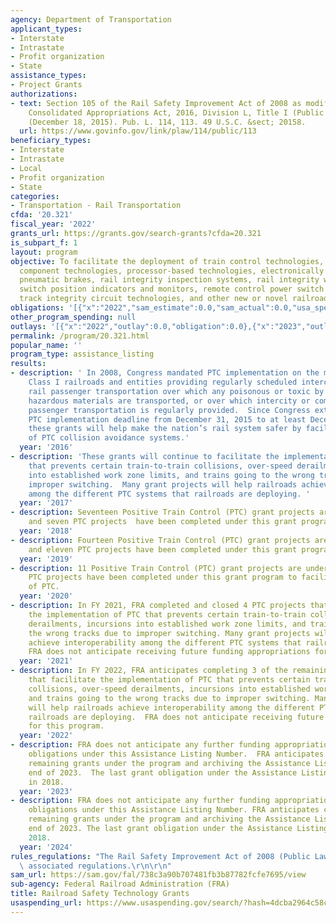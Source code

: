 ```yaml
---
agency: Department of Transportation
applicant_types:
- Interstate
- Intrastate
- Profit organization
- State
assistance_types:
- Project Grants
authorizations:
- text: Section 105 of the Rail Safety Improvement Act of 2008 as modified by the
    Consolidated Appropriations Act, 2016, Division L, Title I (Public Law 114-113
    (December 18, 2015). Pub. L. 114, 113. 49 U.S.C. &sect; 20158.
  url: https://www.govinfo.gov/link/plaw/114/public/113
beneficiary_types:
- Interstate
- Intrastate
- Local
- Profit organization
- State
categories:
- Transportation - Rail Transportation
cfda: '20.321'
fiscal_year: '2022'
grants_url: https://grants.gov/search-grants?cfda=20.321
is_subpart_f: 1
layout: program
objective: To facilitate the deployment of train control technologies, train control
  component technologies, processor-based technologies, electronically controlled
  pneumatic brakes, rail integrity inspection systems, rail integrity warning systems,
  switch position indicators and monitors, remote control power switch technologies,
  track integrity circuit technologies, and other new or novel railroad safety technology.
obligations: '[{"x":"2022","sam_estimate":0.0,"sam_actual":0.0,"usa_spending_actual":0.0},{"x":"2023","sam_estimate":0.0,"sam_actual":0.0,"usa_spending_actual":0.0},{"x":"2024","sam_estimate":0.0,"sam_actual":0.0,"usa_spending_actual":-4722742.01}]'
other_program_spending: null
outlays: '[{"x":"2022","outlay":0.0,"obligation":0.0},{"x":"2023","outlay":0.0,"obligation":0.0},{"x":"2024","outlay":0.0,"obligation":0.0}]'
permalink: /program/20.321.html
popular_name: ''
program_type: assistance_listing
results:
- description: ' In 2008, Congress mandated PTC implementation on the main lines of
    Class I railroads and entities providing regularly scheduled intercity or commuter
    rail passenger transportation over which any poisonous or toxic by inhalation
    hazardous materials are transported, or over which intercity or commuter rail
    passenger transportation is regularly provided.  Since Congress extended the original
    PTC implementation deadline from December 31, 2015 to at least December 31, 2018,
    these grants will help make the nation’s rail system safer by facilitating deployment
    of PTC collision avoidance systems.'
  year: '2016'
- description: 'These grants will continue to facilitate the implementation of PTC
    that prevents certain train-to-train collisions, over-speed derailments, incursions
    into established work zone limits, and trains going to the wrong tracks due to
    improper switching.  Many grant projects will help railroads achieve interoperability
    among the different PTC systems that railroads are deploying. '
  year: '2017'
- description: Seventeen Positive Train Control (PTC) grant projects are underway,
    and seven PTC projects  have been completed under this grant program.
  year: '2018'
- description: Fourteen Positive Train Control (PTC) grant projects are underway,
    and eleven PTC projects have been completed under this grant program.
  year: '2019'
- description: 11 Positive Train Control (PTC) grant projects are underway, and fourteen
    PTC projects have been completed under this grant program to facilitate the implementation
    of PTC.
  year: '2020'
- description: In FY 2021, FRA completed and closed 4 PTC projects that facilitate
    the implementation of PTC that prevents certain train-to-train collisions, over-speed
    derailments, incursions into established work zone limits, and trains going to
    the wrong tracks due to improper switching. Many grant projects will help railroads
    achieve interoperability among the different PTC systems that railroads are deploying.
    FRA does not anticipate receiving future funding appropriations for this program.
  year: '2021'
- description: In FY 2022, FRA anticipates completing 3 of the remaining PTC projects
    that facilitate the implementation of PTC that prevents certain train-to-train
    collisions, over-speed derailments, incursions into established work zone limits,
    and trains going to the wrong tracks due to improper switching. Many grant projects
    will help railroads achieve interoperability among the different PTC systems that
    railroads are deploying.  FRA does not anticipate receiving future funding appropriations
    for this program.
  year: '2022'
- description: FRA does not anticipate any further funding appropriations or grant
    obligations under this Assistance Listing Number.  FRA anticipates closing all
    remaining grants under the program and archiving the Assistance Listing by the
    end of 2023.  The last grant obligation under the Assistance Listing occurred
    in 2018.
  year: '2023'
- description: FRA does not anticipate any further funding appropriations or grant
    obligations under this Assistance Listing Number. FRA anticipates closing all
    remaining grants under the program and archiving the Assistance Listing by the
    end of 2023. The last grant obligation under the Assistance Listing occurred in
    2018.
  year: '2024'
rules_regulations: "The Rail Safety Improvement Act of 2008 (Public Law 110-432) and\
  \ associated regulations.\r\n\r\n"
sam_url: https://sam.gov/fal/738c3a90b707481fb3b87782fcfe7695/view
sub-agency: Federal Railroad Administration (FRA)
title: Railroad Safety Technology Grants
usaspending_url: https://www.usaspending.gov/search/?hash=4dcba2964c58cb1d2c2cf7815044c1b9
---
```


